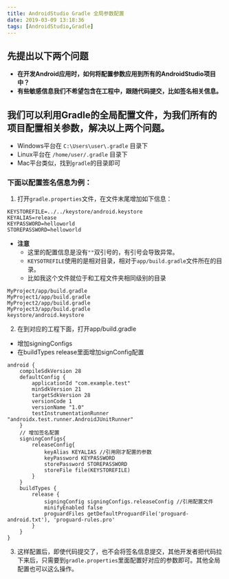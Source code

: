 ```yaml
---
title: AndroidStudio Gradle 全局参数配置
date: 2019-03-09 13:18:36
tags: [AndroidStudio,Gradle]
---
```

## 先提出以下两个问题 
* **在开发Android应用时，如何将配置参数应用到所有的AndroidStudio项目中？**
* **有些敏感信息我们不希望包含在工程中，跟随代码提交，比如签名相关信息。**

## 我们可以利用Gradle的全局配置文件，为我们所有的项目配置相关参数，解决以上两个问题。
* Windows平台在 `C:\Users\user\.gradle` 目录下
* Linux平台在 `/home/user/.gradle` 目录下
* Mac平台类似，找到`gradle`的目录即可

### 下面以配置签名信息为例：
1. 打开`gradle.properties`文件，在文件末尾增加如下信息：
```
KEYSTOREFILE=../../keystore/android.keystore
KEYALIAS=release
KEYPASSWORD=helloworld
STOREPASSWORD=helloworld
```

* **注意**
  - 这里的配置信息是没有`""`双引号的，有引号会导致异常。
  - `KEYSOTREFILE`使用的是相对目录，相对于`app/build.gradle`文件所在的目录。
  - 比如我这个文件就位于和工程文件夹相同级别的目录
```
MyProject/app/build.gradle
MyProject1/app/build.gradle
MyProject2/app/build.gradle
MyProject3/app/build.gradle
keystore/android.keystore
```

2. 在到对应的工程下面，打开app/build.gradle
  - 增加signingConfigs
  - 在buildTypes release里面增加signConfig配置
```
android {
    compileSdkVersion 28
    defaultConfig {
        applicationId "com.example.test"
        minSdkVersion 21
        targetSdkVersion 28
        versionCode 1
        versionName "1.0"
        testInstrumentationRunner "androidx.test.runner.AndroidJUnitRunner"
    }
    // 增加签名配置
    signingConfigs{
        releaseConfig{
            keyAlias KEYALIAS //引用刚才配置的参数
            keyPassword KEYPASSWORD
            storePassword STOREPASSWORD
            storeFile file(KEYSTOREFILE)
        }
    }
    buildTypes {
        release {
            signingConfig signingConfigs.releaseConfig //引用配置文件
            minifyEnabled false
            proguardFiles getDefaultProguardFile('proguard-android.txt'), 'proguard-rules.pro'
        }
    }
}
```

3. 这样配置后，即使代码提交了，也不会将签名信息提交，其他开发者把代码拉下来后，只需要到`gradle.properties`里面配置好对应的参数即可。其他全局配置也可以这么操作。
